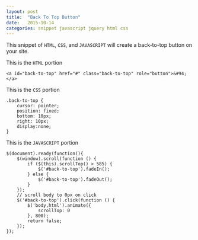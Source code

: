 ```yaml
---
layout: post
title:  "Back To Top Button"
date:   2015-10-14
categories: snippet javascript jquery html css
---
```

This snippet of `HTML`, `CSS`, and `JAVASCRIPT` will create a back-to-top button on your site.

This is the `HTML` portion

    <a id="back-to-top" href="#" class="back-to-top" role="button">&#94;</a>

This is the `CSS` portion

    .back-to-top {
        cursor: pointer;
        position: fixed;
        bottom: 10px;
        right: 10px;
        display:none;
    }

This is the `JAVASCRIPT` portion

    $(document).ready(function(){
        $(window).scroll(function () {
            if ($(this).scrollTop() > 585) {
                $('#back-to-top').fadeIn();
            } else {
                $('#back-to-top').fadeOut();
            }
        });
        // scroll body to 0px on click
        $('#back-to-top').click(function () {
            $('body,html').animate({
                scrollTop: 0
            }, 800);
            return false;
        });
    });
